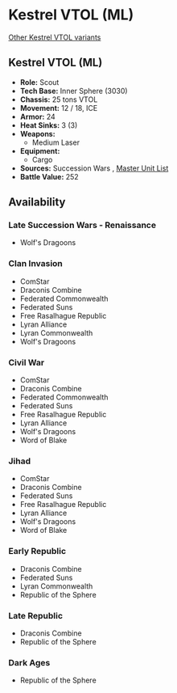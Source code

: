# Kestrel VTOL (ML) 

[Other Kestrel VTOL variants](../kestrel_vtol.md) 

## Kestrel VTOL (ML) 

- **Role:** Scout 
- **Tech Base:** Inner Sphere (3030) 
- **Chassis:** 25 tons VTOL 
- **Movement:** 12 / 18, ICE 
- **Armor:** 24 
- **Heat Sinks:** 3 (3) 
- **Weapons:** 
  - Medium Laser 
- **Equipment:** 
  - Cargo 
- **Sources:** Succession Wars , [Master Unit List](http://masterunitlist.info/Unit/Details/1766/kestrel-vtol-ml) 
- **Battle Value:** 252 

## Availability 

### Late Succession Wars - Renaissance 

- Wolf's Dragoons 

### Clan Invasion 

- ComStar 
- Draconis Combine 
- Federated Commonwealth 
- Federated Suns 
- Free Rasalhague Republic 
- Lyran Alliance 
- Lyran Commonwealth 
- Wolf's Dragoons 

### Civil War 

- ComStar 
- Draconis Combine 
- Federated Commonwealth 
- Federated Suns 
- Free Rasalhague Republic 
- Lyran Alliance 
- Wolf's Dragoons 
- Word of Blake 

### Jihad 

- ComStar 
- Draconis Combine 
- Federated Suns 
- Free Rasalhague Republic 
- Lyran Alliance 
- Wolf's Dragoons 
- Word of Blake 

### Early Republic 

- Draconis Combine 
- Federated Suns 
- Lyran Commonwealth 
- Republic of the Sphere 

### Late Republic 

- Draconis Combine 
- Republic of the Sphere 

### Dark Ages 

- Republic of the Sphere 

